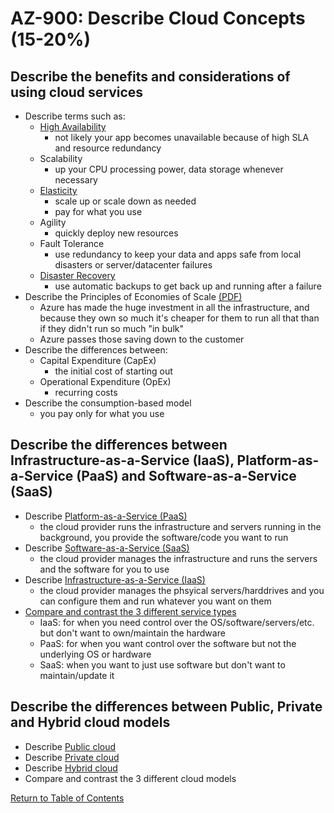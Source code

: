 # AZ-900: Describe Cloud Concepts (15-20%)

## Describe the benefits and considerations of using cloud services

* Describe terms such as:
    * [High Availability](https://docs.microsoft.com/en-us/azure/architecture/checklist/availability)
        - not likely your app becomes unavailable because of high SLA and resource redundancy
    * Scalability
        - up your CPU processing power, data storage whenever necessary
    * [Elasticity](https://azure.microsoft.com/en-ca/overview/what-is-elastic-computing/)
        - scale up or scale down as needed
        - pay for what you use
    * Agility
        - quickly deploy new resources
    * Fault Tolerance
        - use redundancy to keep your data and apps safe from local disasters or server/datacenter failures
    * [Disaster Recovery](https://docs.microsoft.com/en-ca/azure/site-recovery/site-recovery-overview)
        - use automatic backups to get back up and running after a failure
* Describe the Principles of Economies of Scale [(PDF)](http://download.microsoft.com/download/6/e/4/6e4cb3d1-5004-4024-8d90-6c66c83c17aa/the_economics_of_the_cloud_white_paper.pdf)
    - Azure has made the huge investment in all the infrastructure, and because they own so much it's cheaper for them to run all that than if they didn't run so much "in bulk"
    - Azure passes those saving down to the customer
* Describe the differences between:
    * Capital Expenditure (CapEx)
        - the initial cost of starting out
    * Operational Expenditure (OpEx)
        - recurring costs
* Describe the consumption-based model
    - you pay only for what you use

## Describe the differences between Infrastructure-as-a-Service (IaaS), Platform-as-a-Service (PaaS) and Software-as-a-Service (SaaS)

* Describe [Platform-as-a-Service (PaaS)](https://azure.microsoft.com/en-ca/overview/what-is-paas/)
    - the cloud provider runs the infrastructure and servers running in the background, you provide the software/code you want to run
* Describe [Software-as-a-Service (SaaS)](https://azure.microsoft.com/en-ca/overview/what-is-saas/)
    - the cloud provider manages the infrastructure and runs the servers and the software for you to use
* Describe [Infrastructure-as-a-Service (IaaS)](https://azure.microsoft.com/en-ca/overview/what-is-iaas/)
    - the cloud provider manages the phsyical servers/harddrives and you can configure them and run whatever you want on them
* [Compare and contrast the 3 different service types](https://azure.microsoft.com/en-ca/overview/types-of-cloud-computing/)
    - IaaS: for when you need control over the OS/software/servers/etc. but don't want to own/maintain the hardware
    - PaaS: for when you want control over the software but not the underlying OS or hardware
    - SaaS: when you want to just use software but don't want to maintain/update it

## Describe the differences between Public, Private and Hybrid cloud models

* Describe [Public cloud](https://azure.microsoft.com/en-ca/overview/what-is-a-public-cloud/)
* Describe [Private cloud](https://azure.microsoft.com/en-ca/overview/what-is-a-private-cloud/)
* Describe [Hybrid cloud](https://azure.microsoft.com/en-ca/overview/what-is-hybrid-cloud-computing/)
* Compare and contrast the 3 different cloud models

[Return to Table of Contents](README.md)
